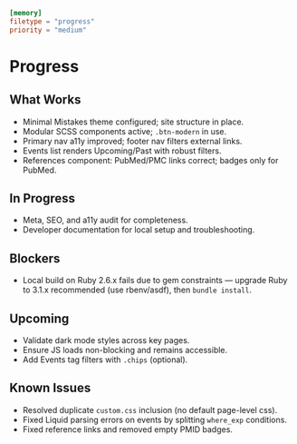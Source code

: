 ```toml
[memory]
filetype = "progress"
priority = "medium"
```

# Progress

## What Works
- Minimal Mistakes theme configured; site structure in place.
- Modular SCSS components active; `.btn-modern` in use.
- Primary nav a11y improved; footer nav filters external links.
- Events list renders Upcoming/Past with robust filters.
- References component: PubMed/PMC links correct; badges only for PubMed.

## In Progress
- Meta, SEO, and a11y audit for completeness.
- Developer documentation for local setup and troubleshooting.

## Blockers
- Local build on Ruby 2.6.x fails due to gem constraints — upgrade Ruby to
  3.1.x recommended (use rbenv/asdf), then `bundle install`.

## Upcoming
- Validate dark mode styles across key pages.
- Ensure JS loads non-blocking and remains accessible.
- Add Events tag filters with `.chips` (optional).

## Known Issues
- Resolved duplicate `custom.css` inclusion (no default page-level css).
- Fixed Liquid parsing errors on events by splitting `where_exp` conditions.
- Fixed reference links and removed empty PMID badges.
